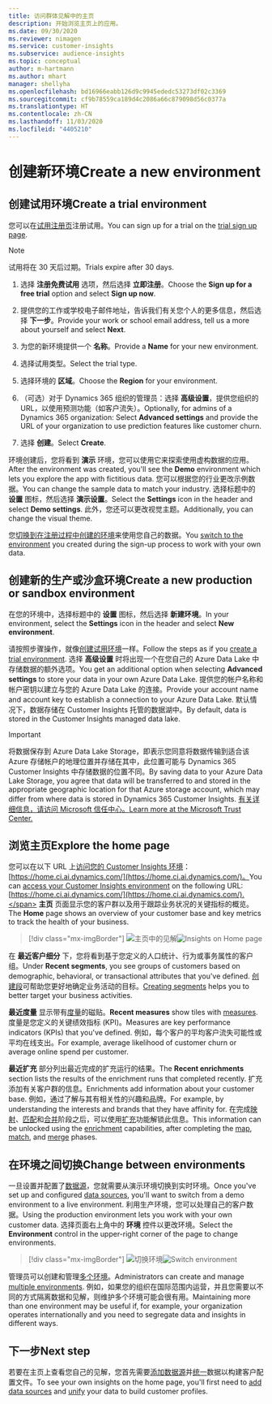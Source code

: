 ```yaml
---
title: 访问群体见解中的主页
description: 开始浏览主页上的应用。
ms.date: 09/30/2020
ms.reviewer: nimagen
ms.service: customer-insights
ms.subservice: audience-insights
ms.topic: conceptual
author: m-hartmann
ms.author: mhart
manager: shellyha
ms.openlocfilehash: bd16966eabb126d9c9945ededc53273df02c3369
ms.sourcegitcommit: cf9b78559ca189d4c2086a66c879098d56c0377a
ms.translationtype: HT
ms.contentlocale: zh-CN
ms.lasthandoff: 11/03/2020
ms.locfileid: "4405210"
---
```

# <a name="create-a-new-environment"></a><span data-ttu-id="c79aa-103">创建新环境</span><span class="sxs-lookup"><span data-stu-id="c79aa-103">Create a new environment</span></span>

## <a name="create-a-trial-environment"></a><span data-ttu-id="c79aa-104">创建试用环境</span><span class="sxs-lookup"><span data-stu-id="c79aa-104">Create a trial environment</span></span>

<span data-ttu-id="c79aa-105">您可以在[试用注册页](https://dynamics.microsoft.com/get-started/free-trial/?appname=customerinsights)注册试用。</span><span class="sxs-lookup"><span data-stu-id="c79aa-105">You can sign up for a trial on the [trial sign up page](https://dynamics.microsoft.com/get-started/free-trial/?appname=customerinsights).</span></span> 

> [!NOTE]
> <span data-ttu-id="c79aa-106">试用将在 30 天后过期。</span><span class="sxs-lookup"><span data-stu-id="c79aa-106">Trials expire after 30 days.</span></span>

1. <span data-ttu-id="c79aa-107">选择 **注册免费试用** 选项，然后选择 **立即注册**。</span><span class="sxs-lookup"><span data-stu-id="c79aa-107">Choose the **Sign up for a free trial** option and select **Sign up now**.</span></span>

1. <span data-ttu-id="c79aa-108">提供您的工作或学校电子邮件地址，告诉我们有关您个人的更多信息，然后选择 **下一步**。</span><span class="sxs-lookup"><span data-stu-id="c79aa-108">Provide your work or school email address, tell us a more about yourself and select **Next**.</span></span>

1. <span data-ttu-id="c79aa-109">为您的新环境提供一个 **名称**。</span><span class="sxs-lookup"><span data-stu-id="c79aa-109">Provide a **Name** for your new environment.</span></span> 

1. <span data-ttu-id="c79aa-110">选择试用类型。</span><span class="sxs-lookup"><span data-stu-id="c79aa-110">Select the trial type.</span></span>

1. <span data-ttu-id="c79aa-111">选择环境的 **区域**。</span><span class="sxs-lookup"><span data-stu-id="c79aa-111">Choose the **Region** for your environment.</span></span>

1. <span data-ttu-id="c79aa-112">（可选）对于 Dynamics 365 组织的管理员：选择 **高级设置**，提供您组织的 URL，以使用预测功能（如客户流失）。</span><span class="sxs-lookup"><span data-stu-id="c79aa-112">Optionally, for admins of a Dynamics 365 organization: Select **Advanced settings** and provide the URL of your organization to use prediction features like customer churn.</span></span>

1. <span data-ttu-id="c79aa-113">选择 **创建**。</span><span class="sxs-lookup"><span data-stu-id="c79aa-113">Select **Create**.</span></span> 

<span data-ttu-id="c79aa-114">环境创建后，您将看到 **演示** 环境，您可以使用它来探索使用虚构数据的应用。</span><span class="sxs-lookup"><span data-stu-id="c79aa-114">After the environment was created, you'll see the **Demo** environment which lets you explore the app with fictitious data.</span></span> <span data-ttu-id="c79aa-115">您可以根据您的行业更改示例数据。</span><span class="sxs-lookup"><span data-stu-id="c79aa-115">You can change the sample data to match your industry.</span></span> <span data-ttu-id="c79aa-116">选择标题中的 **设置** 图标，然后选择 **演示设置**。</span><span class="sxs-lookup"><span data-stu-id="c79aa-116">Select the **Settings** icon in the header and select **Demo settings**.</span></span> <span data-ttu-id="c79aa-117">此外，您还可以更改视觉主题。</span><span class="sxs-lookup"><span data-stu-id="c79aa-117">Additionally, you can change the visual theme.</span></span> 

<span data-ttu-id="c79aa-118">您[切换到在注册过程中创建的环境](#change-between-environments)来使用您自己的数据。</span><span class="sxs-lookup"><span data-stu-id="c79aa-118">You [switch to the environment](#change-between-environments) you created during the sign-up process to work with your own data.</span></span>

## <a name="create-a-new-production-or-sandbox-environment"></a><span data-ttu-id="c79aa-119">创建新的生产或沙盒环境</span><span class="sxs-lookup"><span data-stu-id="c79aa-119">Create a new production or sandbox environment</span></span>

<span data-ttu-id="c79aa-120">在您的环境中，选择标题中的 **设置** 图标，然后选择 **新建环境**。</span><span class="sxs-lookup"><span data-stu-id="c79aa-120">In your environment, select the **Settings** icon in the header and select **New environment**.</span></span>

<span data-ttu-id="c79aa-121">请按照步骤操作，就像[创建试用环境](#create-a-trial-environment)一样。</span><span class="sxs-lookup"><span data-stu-id="c79aa-121">Follow the steps as if you [create a trial environment](#create-a-trial-environment).</span></span> <span data-ttu-id="c79aa-122">选择 **高级设置** 时将出现一个在您自己的 Azure Data Lake 中存储数据的额外选项。</span><span class="sxs-lookup"><span data-stu-id="c79aa-122">You get an additional option when selecting **Advanced settings** to store your data in your own Azure Data Lake.</span></span> <span data-ttu-id="c79aa-123">提供您的帐户名称和帐户密钥以建立与您的 Azure Data Lake 的连接。</span><span class="sxs-lookup"><span data-stu-id="c79aa-123">Provide your account name and account key to establish a connection to your Azure Data Lake.</span></span> <span data-ttu-id="c79aa-124">默认情况下，数据存储在 Customer Insights 托管的数据湖中。</span><span class="sxs-lookup"><span data-stu-id="c79aa-124">By default, data is stored in the Customer Insights managed data lake.</span></span>

> [!IMPORTANT]
> <span data-ttu-id="c79aa-125">将数据保存到 Azure Data Lake Storage，即表示您同意将数据传输到适合该 Azure 存储帐户的地理位置并存储在其中，此位置可能与 Dynamics 365 Customer Insights 中存储数据的位置不同。</span><span class="sxs-lookup"><span data-stu-id="c79aa-125">By saving data to your Azure Data Lake Storage, you agree that data will be transferred to and stored in the appropriate geographic location for that Azure storage account, which may differ from where data is stored in Dynamics 365 Customer Insights.</span></span> [<span data-ttu-id="c79aa-126">有关详细信息，请访问 Microsoft 信任中心。</span><span class="sxs-lookup"><span data-stu-id="c79aa-126">Learn more at the Microsoft Trust Center.</span></span>](https://www.microsoft.com/trust-center)

## <a name="explore-the-home-page"></a><span data-ttu-id="c79aa-127">浏览主页</span><span class="sxs-lookup"><span data-stu-id="c79aa-127">Explore the home page</span></span>

<span data-ttu-id="c79aa-128">您可以在以下 URL 上[访问您的 Customer Insights 环境](https://home.ci.ai.dynamics.com/)：[https://home.ci.ai.dynamics.com/](https://home.ci.ai.dynamics.com/)。</span><span class="sxs-lookup"><span data-stu-id="c79aa-128">You can [access your Customer Insights environment](https://home.ci.ai.dynamics.com/) on the following URL: [https://home.ci.ai.dynamics.com/](https://home.ci.ai.dynamics.com/).</span></span>
<span data-ttu-id="c79aa-129">**主页** 页面显示您的客户群以及用于跟踪业务状况的关键指标的概览。</span><span class="sxs-lookup"><span data-stu-id="c79aa-129">The **Home** page shows an overview of your customer base and key metrics to track the health of your business.</span></span>

> [!div class="mx-imgBorder"] 
> <span data-ttu-id="c79aa-130">![主页中的见解](media/home-page-insights.png "主页中的见解")</span><span class="sxs-lookup"><span data-stu-id="c79aa-130">![Insights on Home page](media/home-page-insights.png "Insights on Home page")</span></span>

<span data-ttu-id="c79aa-131">在 **最近客户细分** 下，您将看到基于您定义的人口统计、行为或事务属性的客户组。</span><span class="sxs-lookup"><span data-stu-id="c79aa-131">Under **Recent segments**, you see groups of customers based on demographic, behavioral, or transactional attributes that you've defined.</span></span> <span data-ttu-id="c79aa-132">[创建段](segments.md)可帮助您更好地确定业务活动的目标。</span><span class="sxs-lookup"><span data-stu-id="c79aa-132">[Creating segments](segments.md) helps you to better target your business activities.</span></span>

<span data-ttu-id="c79aa-133">**最近度量** 显示带有[度量](measures.md)的磁贴。</span><span class="sxs-lookup"><span data-stu-id="c79aa-133">**Recent measures** show tiles with [measures](measures.md).</span></span> <span data-ttu-id="c79aa-134">度量是您定义的关键绩效指标 (KPI)。</span><span class="sxs-lookup"><span data-stu-id="c79aa-134">Measures are key performance indicators (KPIs) that you've defined.</span></span> <span data-ttu-id="c79aa-135">例如，每个客户的平均客户流失可能性或平均在线支出。</span><span class="sxs-lookup"><span data-stu-id="c79aa-135">For example, average likelihood of customer churn or average online spend per customer.</span></span>

<span data-ttu-id="c79aa-136">**最近扩充** 部分列出最近完成的扩充运行的结果。</span><span class="sxs-lookup"><span data-stu-id="c79aa-136">The **Recent enrichments** section lists the results of the enrichment runs that completed recently.</span></span> <span data-ttu-id="c79aa-137">扩充添加有关客户群的信息。</span><span class="sxs-lookup"><span data-stu-id="c79aa-137">Enrichments add information about your customer base.</span></span> <span data-ttu-id="c79aa-138">例如，通过了解与其有相关性的兴趣和品牌。</span><span class="sxs-lookup"><span data-stu-id="c79aa-138">For example, by understanding the interests and brands that they have affinity for.</span></span> <span data-ttu-id="c79aa-139">在完成[映射](map-entities.md)、[匹配](match-entities.md)和[合并](merge-entities.md)阶段之后，可以使用[扩充](enrichment-microsoft-graph.md)功能解锁此信息。</span><span class="sxs-lookup"><span data-stu-id="c79aa-139">This information can be unlocked using the [enrichment](enrichment-microsoft-graph.md) capabilities, after completing the [map](map-entities.md), [match](match-entities.md), and [merge](merge-entities.md) phases.</span></span>

## <a name="change-between-environments"></a><span data-ttu-id="c79aa-140">在环境之间切换</span><span class="sxs-lookup"><span data-stu-id="c79aa-140">Change between environments</span></span>

<span data-ttu-id="c79aa-141">一旦设置并配置了[数据源](data-sources.md)，您就需要从演示环境切换到实时环境。</span><span class="sxs-lookup"><span data-stu-id="c79aa-141">Once you've set up and configured [data sources](data-sources.md), you'll want to switch from a demo environment to a live environment.</span></span> <span data-ttu-id="c79aa-142">利用生产环境，您可以处理自己的客户数据。</span><span class="sxs-lookup"><span data-stu-id="c79aa-142">Using the production environment lets you work with your own customer data.</span></span> <span data-ttu-id="c79aa-143">选择页面右上角中的 **环境** 控件以更改环境。</span><span class="sxs-lookup"><span data-stu-id="c79aa-143">Select the **Environment** control in the upper-right corner of the page to change environments.</span></span>

> [!div class="mx-imgBorder"] 
> <span data-ttu-id="c79aa-144">![切换环境](media/home-page-environment-switcher.png "切换环境")</span><span class="sxs-lookup"><span data-stu-id="c79aa-144">![Switch environment](media/home-page-environment-switcher.png "Switch environment")</span></span>

<span data-ttu-id="c79aa-145">管理员可以创建和管理[多个环境](manage-environments.md)。</span><span class="sxs-lookup"><span data-stu-id="c79aa-145">Administrators can create and manage [multiple environments](manage-environments.md).</span></span> <span data-ttu-id="c79aa-146">例如，如果您的组织在国际范围内运营，并且您需要以不同的方式隔离数据和见解，则维护多个环境可能会很有用。</span><span class="sxs-lookup"><span data-stu-id="c79aa-146">Maintaining more than one environment may be useful if, for example, your organization operates internationally and you need to segregate data and insights in different ways.</span></span>

## <a name="next-step"></a><span data-ttu-id="c79aa-147">下一步</span><span class="sxs-lookup"><span data-stu-id="c79aa-147">Next step</span></span>

<span data-ttu-id="c79aa-148">若要在主页上查看您自己的见解，您首先需要[添加数据源](data-sources.md)并[统一](data-unification.md)数据以构建客户配置文件。</span><span class="sxs-lookup"><span data-stu-id="c79aa-148">To see your own insights on the home page, you'll first need to [add data sources](data-sources.md) and [unify](data-unification.md) your data to build customer profiles.</span></span>
